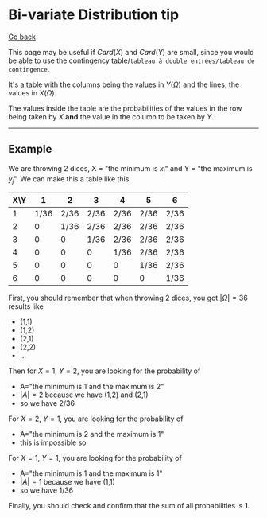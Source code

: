# Bi-variate Distribution tip

[Go back](..#joint-probability)

This page may be useful if $Card(X)$ and $Card(Y)$ are small, since you would be able to use the contingency table/`tableau à double entrées/tableau de contingence`.

It's a table with the columns being the values in $Y(\Omega)$ and the lines, the values in $X(\Omega)$.

The values inside the table are the probabilities of the values in the row being taken by $X$ **and** the value in the column to be taken by $Y$.

<hr class="sr">

## Example

We are throwing 2 dices, X = "the minimum is $x_i$" and Y = "the maximum is $y_j$". We can make this a table like this

| X\Y |   1   |   2   |   3   |   4   |   5   |   6   |
|-----|-------|-------|-------|-------|-------|-------|
|  1  |  1/36 |  2/36 |  2/36 |  2/36 |  2/36 |  2/36 |
|  2  |   0   |  1/36 |  2/36 |  2/36 |  2/36 |  2/36 |
|  3  |   0   |   0   |  1/36 |  2/36 |  2/36 |  2/36 |
|  4  |   0   |   0   |   0   |  1/36 |  2/36 |  2/36 |
|  5  |   0   |   0   |   0   |   0   |  1/36 |  2/36 |
|  6  |   0   |   0   |   0   |   0   |   0   |  1/36 |

First, you should remember that when throwing 2 dices, you got $|\Omega|=36$ results like

* (1,1)
* (1,2)
* (2,1)
* (2,2)
* ...

Then for $X=1,\ Y=2$, you are looking for the probability of

* A="the minimum is 1 and the maximum is 2"
* $|A|=2$ because we have (1,2) and (2,1)
* so we have $2/36$

For $X=2,\ Y=1$, you are looking for the probability of

* A="the minimum is 2 and the maximum is 1"
* this is impossible so 

For $X=1,\ Y=1$, you are looking for the probability of

* A="the minimum is 1 and the maximum is 1"
* $|A|=1$ because we have (1,1)
* so we have $1/36$

Finally, you should check and confirm that the sum of all probabilities is **1**.